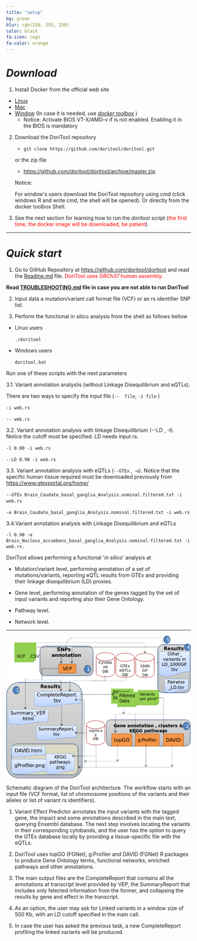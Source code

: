 ```yaml
---
title: "setup"
bg: green
blur: rgb(230, 255, 230)
color: black
fa-icon: cogs
fa-color: orange
---
```


# <i class="fa fa-download"> Download</i>

1. Install Docker from the official web site
  - [Linux](https://docs.docker.com/engine/installation/#supported-platforms)
  - [Mac](https://docs.docker.com/docker-for-mac/install/#download-docker-for-mac)
  - [Window](https://docs.docker.com/docker-for-windows/install/) (In case it is needed, use _[docker toolbox](https://www.docker.com/products/docker-toolbox)_ )
       - Notice: Activate BIOS VT-X/AMD-v if is not enabled. Enabling it in the BIOS is mandatory

2. Download the DoriTool repository

    - `git clone https://github.com/doritool/doritool.git`

     or the zip file

    - <https://github.com/doritool/doritool/archive/master.zip>

    Notice:

    For window's users download the DoriTool repository using cmd (click windows R and write cmd, the shell will be opened). Or directly from the docker toolbox Shell.

3. See the next section for learning how to run the _doritool_ script (<font color="red">the first time, the docker image will be downloaded, be patient</font>)

--------------------
# <i class="fa fa-play"> Quick start</i>

1) Go to GitHub Repository at <https://github.com/doritool/doritool> and read the [Readme.md](https://github.com/doritool/doritool/blob/master/README.md)
file. <font color="red">DoriTool uses _GRCh37_ human assembly</font>.

**Read [TROUBLESHOOTING.md](https://github.com/doritool/doritool/blob/master/TROUBLESHOOTING.md) file in case you are not able to run DoriTool**

2) Input data a mutation/variant call format file (VCF) or an rs identifier SNP list.

3) Perform the functional in silico analysis from the shell as follows bellow

- Linux users

    `./doritool`

- Windows users

    `doritool.bat`

Run one of these scripts with the next parameters

3.1. Variant annotation analyslis (without Linkage Disequilibrium and eQTLs).

There are two ways to specify the input file (`--  file`,  `-i file` )

`-i web.rs`

`-- web.rs`

3.2. Variant annotation analysis with linkage Disequilibrium (--LD , -l). Notice the cutoff must be specified. LD needs input rs.

`-l 0.90 -i web.rs`

`--LD 0.90 -i web.rs`

3.3. Variant annotation analysis with eQTLs (`--GTEx` , `-e`). Notice that the specific human tissue required must be downloaded previously from
<https://www.gtexportal.org/home/>

`--GTEx Brain_Caudate_basal_ganglia_Analysis.nominal.filtered.txt -i web.rs`

`-e Brain_Caudate_basal_ganglia_Analysis.nominal.filtered.txt -i web.rs`

3.4.Variant annotation analysis with Linkage Disequilibrium and eQTLs

    -l 0.90 -e Brain_Nucleus_accumbens_basal_ganglia_Analysis.nominal.filtered.txt -i web.rs.

DoriTool allows performing a functional '_in silico_' analysis at

- Mutation/variant level, performing annotation of a set of mutations/variants, reporting eQTL results from GTEx and providing their linkage disequilibrium (LD) proxies.

- Gene level, performing annotation of the genes tagged by the set of input variants and reporting also their Gene Ontology.

- Pathway level.

- Network level.

--------------------

![Doritool Logo](../img/workflow.png)


Schematic diagram of the DoriTool architecture. The workflow starts with an input file (VCF format, list of chromosome positions of the variants and their alleles or list of variant rs identifiers).

1) Variant Effect Predictor annotates the input variants with the tagged gene, the impact and some annotations described in the main text, querying Ensembl database. The next step involves locating the variants in their corresponding cytobands, and the user has the option to query the GTEx database locally by providing a tissue-specific file with the eQTLs.

2) DoriTool uses topGO (FGNet), g:Profiler and DAVID (FGNet) R packages to produce Gene Ontology terms, functional networks, enriched pathways and other annotations.

3) The main output files are the CompleteReport that contains all the annotations at transcript level provided by VEP, the SummaryReport that includes only felected information from the former, and collapsing the results by gene and effect in the transcript.

4) As an option, the user may ask for Linked variants in a window size of 500 Kb, with an LD cutoff specified in the main call.

5) In case the user has asked the previous task, a new CompleteReport profiling the linked variants will be produced.
